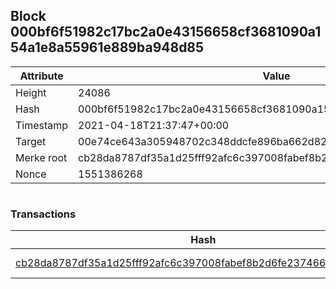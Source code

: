 ## Block 000bf6f51982c17bc2a0e43156658cf3681090a154a1e8a55961e889ba948d85

Attribute | Value
--- | ---
Height | 24086
Hash | 000bf6f51982c17bc2a0e43156658cf3681090a154a1e8a55961e889ba948d85
Timestamp | 2021-04-18T21:37:47+00:00
Target | 00e74ce643a305948702c348ddcfe896ba662d82c1a228faf4ad12250f07334e
Merke root | cb28da8787df35a1d25fff92afc6c397008fabef8b2d6fe237466fd9a947a7ed
Nonce | 1551386268

```

```

### Transactions

Hash | Amount
--- | ---
[cb28da8787df35a1d25fff92afc6c397008fabef8b2d6fe237466fd9a947a7ed](cb28da8787df35a1d25fff92afc6c397008fabef8b2d6fe237466fd9a947a7ed.md) | 10.00000000 SKEPTI 
